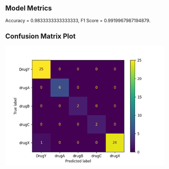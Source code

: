 ## Model Metrics

Accuracy = 0.9833333333333333, F1 Score = 0.9919967987194879.
## Confusion Matrix Plot
![Confusion Matrix](./Results/model_results.png)
